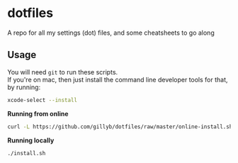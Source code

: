# dotfiles
A repo for all my settings (dot) files, and some cheatsheets to go along

## Usage

You will need `git` to run these scripts.  
If you're on mac, then just install the command line developer tools for that, by running:
```bash
xcode-select --install
```

**Running from online**

```bash
curl -L https://github.com/gillyb/dotfiles/raw/master/online-install.sh | bash
```

**Running locally**

```
./install.sh
```

